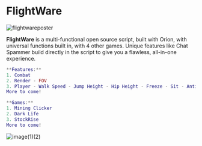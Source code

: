 # FlightWare
![flightwareposter](https://user-images.githubusercontent.com/91488137/180491904-b1d4ed37-a1d1-4607-a9c6-17ffa09f5495.png)

**FlightWare**  is a multi-functional open source script, built with Orion, with universal functions built in, with 4 other games.
Unique features like Chat Spammer build directly in the script to give you a flawless, all-in-one experience.

```lua
**Features:**
1. Combat
2. Render - FOV
3. Player - Walk Speed - Jump Height - Hip Height - Freeze - Sit - Anti-AFK - Reset
More to come!
```

```lua
**Games:**
1. Mining Clicker
2. Dark Life
3. StockRise
More to come!
```

![image(1)(2)](https://user-images.githubusercontent.com/91488137/180485339-6ddade39-e22b-46dc-92d9-e6a1230065ad.png)


